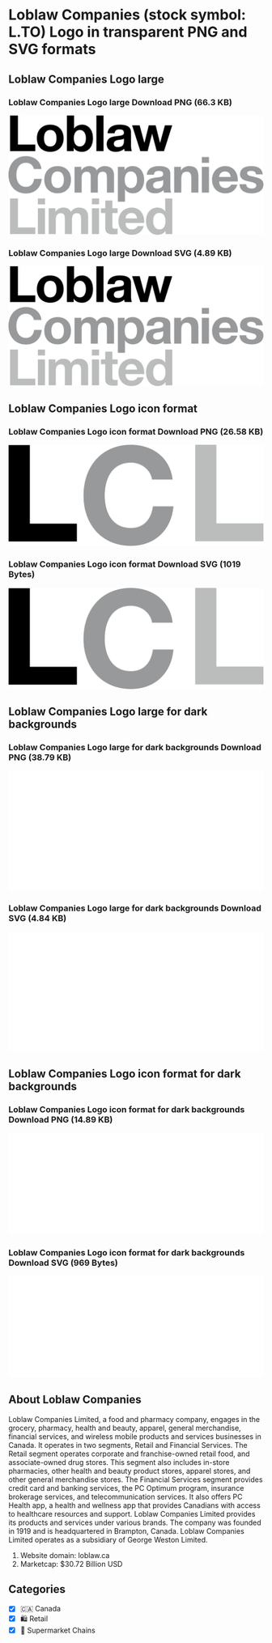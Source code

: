 # Loblaw Companies (stock symbol: L.TO) Logo in transparent PNG and SVG formats

## Loblaw Companies Logo large

### Loblaw Companies Logo large Download PNG (66.3 KB)

![Loblaw Companies Logo large Download PNG (66.3 KB)](/img/orig/L.TO_BIG-a2ea5ae6.png)

### Loblaw Companies Logo large Download SVG (4.89 KB)

![Loblaw Companies Logo large Download SVG (4.89 KB)](/img/orig/L.TO_BIG-66d279df.svg)

## Loblaw Companies Logo icon format

### Loblaw Companies Logo icon format Download PNG (26.58 KB)

![Loblaw Companies Logo icon format Download PNG (26.58 KB)](/img/orig/L.TO-dcd2440d.png)

### Loblaw Companies Logo icon format Download SVG (1019 Bytes)

![Loblaw Companies Logo icon format Download SVG (1019 Bytes)](/img/orig/L.TO-44305776.svg)

## Loblaw Companies Logo large for dark backgrounds

### Loblaw Companies Logo large for dark backgrounds Download PNG (38.79 KB)

![Loblaw Companies Logo large for dark backgrounds Download PNG (38.79 KB)](/img/orig/L.TO_BIG.D-94b1b03a.png)

### Loblaw Companies Logo large for dark backgrounds Download SVG (4.84 KB)

![Loblaw Companies Logo large for dark backgrounds Download SVG (4.84 KB)](/img/orig/L.TO_BIG.D-029b9a23.svg)

## Loblaw Companies Logo icon format for dark backgrounds

### Loblaw Companies Logo icon format for dark backgrounds Download PNG (14.89 KB)

![Loblaw Companies Logo icon format for dark backgrounds Download PNG (14.89 KB)](/img/orig/L.TO.D-02eefbe6.png)

### Loblaw Companies Logo icon format for dark backgrounds Download SVG (969 Bytes)

![Loblaw Companies Logo icon format for dark backgrounds Download SVG (969 Bytes)](/img/orig/L.TO.D-eb4ec2c8.svg)

## About Loblaw Companies

Loblaw Companies Limited, a food and pharmacy company, engages in the grocery, pharmacy, health and beauty, apparel, general merchandise, financial services, and wireless mobile products and services businesses in Canada. It operates in two segments, Retail and Financial Services. The Retail segment operates corporate and franchise-owned retail food, and associate-owned drug stores. This segment also includes in-store pharmacies, other health and beauty product stores, apparel stores, and other general merchandise stores. The Financial Services segment provides credit card and banking services, the PC Optimum program, insurance brokerage services, and telecommunication services. It also offers PC Health app, a health and wellness app that provides Canadians with access to healthcare resources and support. Loblaw Companies Limited provides its products and services under various brands. The company was founded in 1919 and is headquartered in Brampton, Canada. Loblaw Companies Limited operates as a subsidiary of George Weston Limited.

1. Website domain: loblaw.ca
2. Marketcap: $30.72 Billion USD


## Categories
- [x] 🇨🇦 Canada
- [x] 🛍️ Retail
- [x] 🛒 Supermarket Chains
